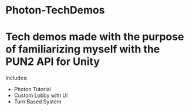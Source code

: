 # Photon-TechDemos

# Tech demos made with the purpose of familiarizing myself with the PUN2 API for Unity


Includes:

  - Photon Tutorial
  - Custom Lobby with UI
  - Turn Based System

